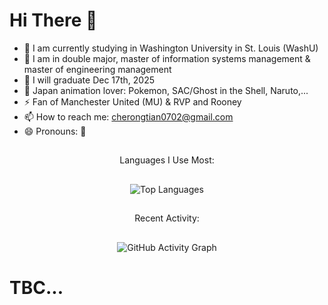 # Hi There 👋
- 🔭 I am currently studying in Washington University in St. Louis (WashU)
- 🌱 I am in double major, master of information systems management & master of engineering management  
- 👯 I will graduate Dec 17th, 2025
- 🤔 Japan animation lover: Pokemon, SAC/Ghost in the Shell, Naruto,...
- ⚡ Fan of Manchester United (MU) & RVP and Rooney
- 📫 How to reach me: cherongtian0702@gmail.com
- 😄 Pronouns: 👨

## 
  <div align="center">
  Languages I Use Most:
  </div>
  
##

<p align="center">
  <img src="https://github-readme-stats.vercel.app/api/top-langs/?username=CheRongtian&layout=compact&langs_count=8&theme=radical" alt="Top Languages"/>
</p>

## 
  <div align="center">
  Recent Activity:
  </div>

##

<p align="center">
  <img src="https://github-readme-activity-graph.vercel.app/graph?username=CheRongtian&theme=react" alt="GitHub Activity Graph"/>
</p>

# TBC...
